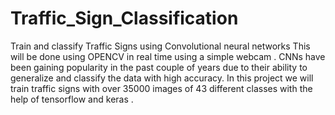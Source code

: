 # Traffic_Sign_Classification

Train and classify Traffic Signs using Convolutional neural networks This will be done using OPENCV in real time using a simple webcam . CNNs have been gaining popularity in the past couple of years due to their ability to generalize and classify the data with high accuracy. In this project we will train traffic signs with over 35000 images of 43 different classes with the help of tensorflow and keras .
